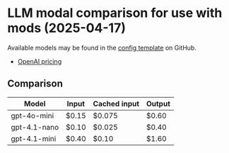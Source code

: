 # LLM modal comparison for use with mods (2025-04-17)

Available models may be found in the [config template] on GitHub.

[config template]: https://github.com/charmbracelet/mods/blob/main/config_template.yml

- [OpenAI pricing](https://platform.openai.com/docs/pricing)

## Comparison

| Model        | Input | Cached input | Output |
| ------------ | ----- | ------------ | ------ |
| gpt-4o-mini  | $0.15 | $0.075       | $0.60  |
| gpt-4.1-nano | $0.10 | $0.025       | $0.40  |
| gpt-4.1-mini | $0.40 | $0.10        | $1.60  |
